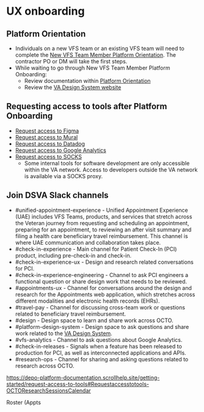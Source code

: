 # UX onboarding 

## Platform Orientation 

- Individuals on a new VFS team or an existing VFS team will need to complete the [New VFS Team Member Platform Orientation](https://depo-platform-documentation.scrollhelp.site/getting-started/guidance-for-new-teams-and-team-members#Guidancefornewteamsandteammembers-NewVFSteammembers). The contractor PO or DM will take the first steps.
- While waiting to go through New VFS Team Member Platform Onboarding:
  - Review documentation within [Platform Orientation](https://depo-platform-documentation.scrollhelp.site/getting-started/platform-orientation)
  - Review the [VA Design System website](https://design.va.gov/)

## Requesting access to tools after Platform Onboarding

- [Request access to Figma](https://depo-platform-documentation.scrollhelp.site/research-design/figma-accounts-at-va#FigmaaccountsatVA-Requestingaccess)
- [Request access to Mural](https://depo-platform-documentation.scrollhelp.site/getting-started/request-access-to-tools#Requestaccesstotools-Mural)
- [Request access to Datadog](https://depo-platform-documentation.scrollhelp.site/developer-docs/get-access-to-datadog)
- [Request access to Google Analytics](https://depo-platform-documentation.scrollhelp.site/analytics-monitoring/new-users-to-google-analytics#NewUserstoGoogleAnalytics-HowtogetaccesstoGoogleAnalytics)
- [Request access to SOCKS](https://depo-platform-documentation.scrollhelp.site/getting-started/request-access-to-tools#Requestaccesstotools-SOCKSaccess)
  - Some internal tools for software development are only accessible within the VA network. Access to developers outside the VA network is available via a SOCKS proxy.

## Join DSVA Slack channels

- #unified-appointment-experience - Unified Appointment Experience (UAE) includes VFS Teams, products, and services that stretch across the Veteran journey from requesting and scheduling an appointment, preparing for an appointment, to reviewing an after visit summary and filing a health care beneficiary travel reimbursement. This channel is where UAE communication and collaboration takes place.
- #check-in-experience - Main channel for Patient Check-In (PCI) product, including pre-check-in and check-in.
- #check-in-experience-ux - Design and research related conversations for PCI.
- #check-in-experience-engineering - Channel to ask PCI engineers a functional question or share design work that needs to be reviewed.
- #appointments-ux - Channel for conversations around the design and research for the Appointments web application, which stretches across different modalities and electronic health records (EHRs).
- #travel-pay - Channel for discussing cross-team work or questions related to beneficiary travel reimbursement.
- #design - Design space to learn and share work across OCTO.
- #platform-design-system - Design space to ask questions and share work related to the [VA Design System](https://design.va.gov/).
- #vfs-analytics - Channel to ask questions about Google Analytics.
- #check-in-releases - Signals when a feature has been released to production for PCI, as well as interconnected applications and APIs.
- #research-ops - Channel for sharing and asking questions related to research across OCTO. 
   


https://depo-platform-documentation.scrollhelp.site/getting-started/request-access-to-tools#Requestaccesstotools-OCTOResearchSessionsCalendar

Roster (Appts
